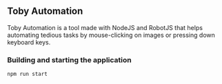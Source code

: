 ## Toby Automation

Toby Automation is a tool made with NodeJS and RobotJS that helps automating tedious tasks by mouse-clicking on images or pressing down keyboard keys.

### Building and starting the application

`npm run start`
